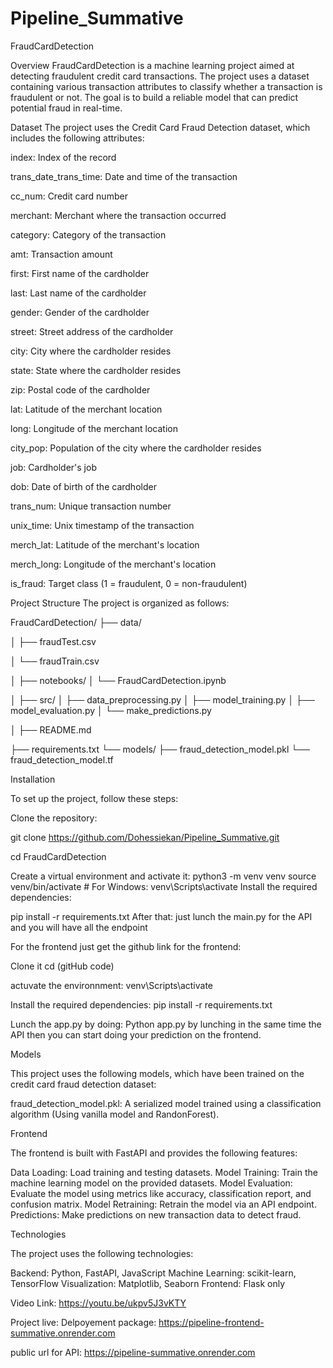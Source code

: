 # Pipeline_Summative

FraudCardDetection

Overview
FraudCardDetection is a machine learning project aimed at detecting fraudulent credit card transactions. The project uses a dataset containing various transaction attributes to classify whether a transaction is fraudulent or not. The goal is to build a reliable model that can predict potential fraud in real-time.

Dataset
The project uses the Credit Card Fraud Detection dataset, which includes the following attributes:

index: Index of the record

trans_date_trans_time: Date and time of the transaction

cc_num: Credit card number

merchant: Merchant where the transaction occurred

category: Category of the transaction

amt: Transaction amount

first: First name of the cardholder

last: Last name of the cardholder

gender: Gender of the cardholder

street: Street address of the cardholder

city: City where the cardholder resides

state: State where the cardholder resides

zip: Postal code of the cardholder

lat: Latitude of the merchant location

long: Longitude of the merchant location

city_pop: Population of the city where the cardholder resides

job: Cardholder's job

dob: Date of birth of the cardholder

trans_num: Unique transaction number

unix_time: Unix timestamp of the transaction

merch_lat: Latitude of the merchant's location

merch_long: Longitude of the merchant's location

is_fraud: Target class (1 = fraudulent, 0 = non-fraudulent)

Project Structure
The project is organized as follows:

FraudCardDetection/
├── data/

│   ├── fraudTest.csv

│   └── fraudTrain.csv

│
├── notebooks/
│   └── FraudCardDetection.ipynb

│
├── src/
│   ├── data_preprocessing.py
│   ├── model_training.py
│   ├── model_evaluation.py
│   └── make_predictions.py

│
├── README.md

├── requirements.txt
└── models/
    ├── fraud_detection_model.pkl
    └── fraud_detection_model.tf


    
Installation

To set up the project, follow these steps:

Clone the repository:

git clone https://github.com/Dohessiekan/Pipeline_Summative.git

cd FraudCardDetection

Create a virtual environment and activate it:
python3 -m venv venv
source venv/bin/activate  # For Windows: venv\Scripts\activate
Install the required dependencies:

pip install -r requirements.txt
 After that:
just lunch the main.py for the API and you will have all the endpoint

For the frontend just get the github link for the frontend:

Clone it
cd (gitHub code)

actuvate the environnment: venv\Scripts\activate

Install the required dependencies: pip install -r requirements.txt

Lunch the app.py by doing: Python app.py
by lunching in the same time the API then you can start doing your prediction on the frontend.


Models

This project uses the following models, which have been trained on the credit card fraud detection dataset:

fraud_detection_model.pkl: A serialized model trained using a classification algorithm (Using vanilla model and RandonForest).

Frontend

The frontend is built with FastAPI and provides the following features:

Data Loading: Load training and testing datasets.
Model Training: Train the machine learning model on the provided datasets.
Model Evaluation: Evaluate the model using metrics like accuracy, classification report, and confusion matrix.
Model Retraining: Retrain the model via an API endpoint.
Predictions: Make predictions on new transaction data to detect fraud.

Technologies

The project uses the following technologies:

Backend: Python, FastAPI, JavaScript
Machine Learning: scikit-learn, TensorFlow
Visualization: Matplotlib, Seaborn
Frontend: Flask only


Video Link:
https://youtu.be/ukpv5J3vKTY

Project live: Delpoyement package:
https://pipeline-frontend-summative.onrender.com

public url for API: https://pipeline-summative.onrender.com
